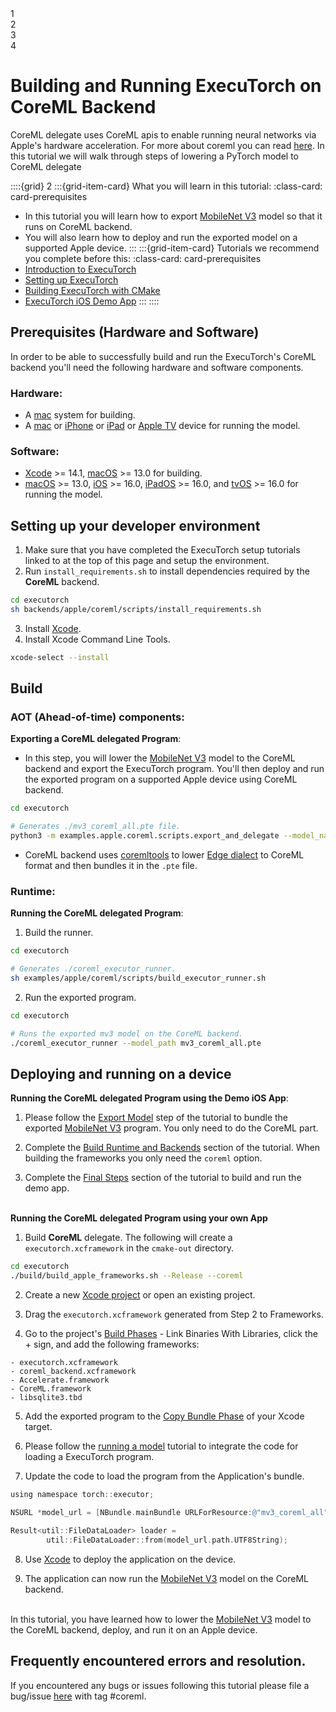 <!---- To make this progress bar work users will need to modify source/_templates/layout.html >
<!---- To make this page show up in the tutorials section users will need to add an entry in source/index.rst under the Tutorials section>

<!---- DO NOT MODIFY Progress Bar Start --->

<div class="progress-bar-wrapper">
   <div class="progress-bar-item">
     <div class="step-number" id="step-1">1</div>
     <span class="step-caption" id="caption-1"></span>
   </div>
   <div class="progress-bar-item">
     <div class="step-number" id="step-2">2</div>
     <span class="step-caption" id="caption-2"></span>
   </div>
   <div class="progress-bar-item">
     <div class="step-number" id="step-3">3</div>
     <span class="step-caption" id="caption-3"></span>
   </div>
   <div class="progress-bar-item">
     <div class="step-number" id="step-4">4</div>
     <span class="step-caption" id="caption-4"></span>
   </div>
</div>

<!---- DO NOT MODIFY Progress Bar End--->

# Building and Running ExecuTorch on CoreML Backend

CoreML delegate uses CoreML apis to enable running neural networks via Apple's hardware acceleration. For more about coreml you can read [here](https://developer.apple.com/documentation/coreml). In this tutorial we will walk through steps of lowering a PyTorch model to CoreML delegate


::::{grid} 2
:::{grid-item-card}  What you will learn in this tutorial:
:class-card: card-prerequisites
* In this tutorial you will learn how to export [MobileNet V3](https://pytorch.org/vision/main/models/mobilenetv3.html) model so that it runs on CoreML backend. 
* You will also learn how to deploy and run the exported model on a supported Apple device.
:::
:::{grid-item-card}  Tutorials we recommend you complete before this:
:class-card: card-prerequisites
* [Introduction to ExecuTorch](intro-how-it-works.md)
* [Setting up ExecuTorch](getting-started-setup.md)
* [Building ExecuTorch with CMake](runtime-build-and-cross-compilation.md)
* [ExecuTorch iOS Demo App](demo-apps-ios.md)
:::
::::


## Prerequisites (Hardware and Software)

In order to be able to successfully build and run the ExecuTorch's CoreML backend you'll need the following hardware and software components.

### Hardware:
- A [mac](https://www.apple.com/mac/]) system for building.
- A [mac](https://www.apple.com/mac/]) or [iPhone](https://www.apple.com/iphone/) or [iPad](https://www.apple.com/ipad/) or [Apple TV](https://www.apple.com/tv-home/) device for running the model.

### Software:

- [Xcode](https://developer.apple.com/documentation/xcode) >= 14.1, [macOS](https://developer.apple.com/macos) >= 13.0 for building.
- [macOS](https://developer.apple.com/macos) >= 13.0, [iOS](https://developer.apple.com/ios/) >= 16.0, [iPadOS](https://developer.apple.com/ipados/) >= 16.0, and [tvOS](https://developer.apple.com/tvos/) >= 16.0 for running the model. 

## Setting up your developer environment

1. Make sure that you have completed the ExecuTorch setup tutorials linked to at the top of this page and setup the environment.
2. Run `install_requirements.sh` to install dependencies required by the **CoreML** backend.

```bash
cd executorch
sh backends/apple/coreml/scripts/install_requirements.sh   
```
3. Install [Xcode](https://developer.apple.com/xcode/).
4. Install Xcode Command Line Tools.

```bash
xcode-select --install
```

## Build

### AOT (Ahead-of-time) components:


**Exporting a CoreML delegated Program**:
- In this step, you will lower the [MobileNet V3](https://pytorch.org/vision/main/models/mobilenetv3.html) model to the CoreML backend and export the ExecuTorch program. You'll then deploy and run the exported program on a supported Apple device using CoreML backend. 
```bash
cd executorch

# Generates ./mv3_coreml_all.pte file.
python3 -m examples.apple.coreml.scripts.export_and_delegate --model_name mv3 
```

- CoreML backend uses [coremltools](https://apple.github.io/coremltools/docs-guides/source/overview-coremltools.html) to lower [Edge dialect](ir-exir.md#edge-dialect) to CoreML format and then bundles it in the `.pte` file.


### Runtime:

**Running the CoreML delegated Program**:
1. Build the runner.
```bash
cd executorch

# Generates ./coreml_executor_runner.
sh examples/apple/coreml/scripts/build_executor_runner.sh
```
2. Run the exported program.
```bash
cd executorch

# Runs the exported mv3 model on the CoreML backend.
./coreml_executor_runner --model_path mv3_coreml_all.pte
```

## Deploying and running on a device

**Running the CoreML delegated Program using the Demo iOS App**:
1. Please follow the [Export Model](demo-apps-ios.md#models-and-labels) step of the tutorial to bundle the exported [MobileNet V3](https://pytorch.org/vision/main/models/mobilenetv3.html) program. You only need to do the CoreML part.

2. Complete the [Build Runtime and Backends](demo-apps-ios.md#build-runtime-and-backends) section of the tutorial. When building the frameworks you only need the `coreml` option.

3. Complete the [Final Steps](demo-apps-ios.md#final-steps) section of the tutorial to build and run the demo app.

<br>**Running the CoreML delegated Program using your own App**
1. Build **CoreML** delegate. The following will create a `executorch.xcframework` in the `cmake-out` directory.
```bash
cd executorch
./build/build_apple_frameworks.sh --Release --coreml
```
2. Create a new [Xcode project](https://developer.apple.com/documentation/xcode/creating-an-xcode-project-for-an-app#) or open an existing project.

3. Drag the `executorch.xcframework` generated from Step 2 to Frameworks.

4. Go to the project's [Build Phases](https://developer.apple.com/documentation/xcode/customizing-the-build-phases-of-a-target) -  Link Binaries With Libraries, click the + sign, and add the following frameworks:
```
- executorch.xcframework
- coreml_backend.xcframework
- Accelerate.framework
- CoreML.framework
- libsqlite3.tbd
```
5. Add the exported program to the [Copy Bundle Phase](https://developer.apple.com/documentation/xcode/customizing-the-build-phases-of-a-target#Copy-files-to-the-finished-product) of your Xcode target.
 
6. Please follow the [running a model](running-a-model-cpp-tutorial.md) tutorial to integrate the code for loading a ExecuTorch program.

7. Update the code to load the program from the Application's bundle.
``` objective-c
using namespace torch::executor;

NSURL *model_url = [NBundle.mainBundle URLForResource:@"mv3_coreml_all" extension:@"pte"];

Result<util::FileDataLoader> loader =
        util::FileDataLoader::from(model_url.path.UTF8String);

```

8. Use [Xcode](https://developer.apple.com/documentation/xcode/building-and-running-an-app#Build-run-and-debug-your-app) to deploy the application on the device. 

9. The application can now run the [MobileNet V3](https://pytorch.org/vision/main/models/mobilenetv3.html) model on the CoreML backend.  

<br>In this tutorial, you have learned how to lower the [MobileNet V3](https://pytorch.org/vision/main/models/mobilenetv3.html) model to the CoreML backend, deploy, and run it on an Apple device.

## Frequently encountered errors and resolution.

If you encountered any bugs or issues following this tutorial please file a bug/issue [here](https://github.com/pytorch/executorch/issues) with tag #coreml.
